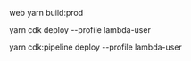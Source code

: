 web
  yarn build:prod



yarn cdk deploy --profile lambda-user



yarn cdk:pipeline deploy --profile lambda-user